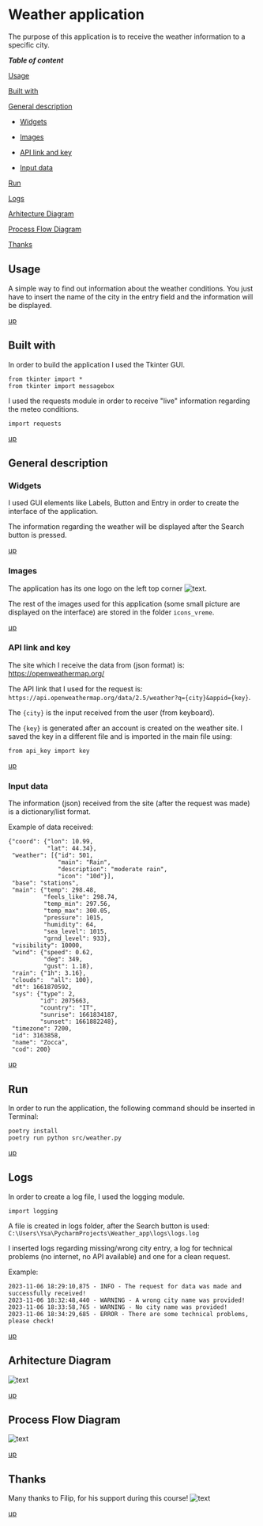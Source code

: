 # Weather application

The purpose of this application is to receive the weather information to a specific city.

**_Table of content_**

[Usage](#usage)

[Built with](#built-with)

[General description](#general-description)
 * [Widgets](#widgets)

 * [Images](#images)

 * [API link and key](#api-link-and-key)

 * [Input data](#input-data)

[Run](#run)

[Logs](#logs)

[Arhitecture Diagram](#arhitecture-diagram)

[Process Flow Diagram](#process-flow-diagram)

[Thanks](#thanks)


## Usage
A simple way to find out information about the weather conditions. You just have 
to insert the name of the city in the entry field and the information will be displayed.

[up](#weather-application)

## Built with
In order to build the application I used the Tkinter GUI.

```
from tkinter import *
from tkinter import messagebox
```

I used the requests module in order to receive "live"
information regarding the meteo conditions.

```
import requests
```
[up](#weather-application)


## General description
### Widgets
I used GUI elements like Labels, Button and Entry in order to create 
the interface of the application.

The information regarding the weather will be displayed after the Search
button is pressed.

[up](#weather-application)

### Images
The application has its one logo on the left top corner 
![text](icons_vreme/logo_api.ico).

The rest of the images used for this application 
(some small picture are displayed on the interface) are stored in the 
folder ```icons_vreme```.

[up](#weather-application)


### API link and key

The site which I receive the data from (json format) is:
https://openweathermap.org/

The API link that I used for the request is:
```https://api.openweathermap.org/data/2.5/weather?q={city}&appid={key}```.

The ```{city}``` is the input received from the user (from keyboard).

The ```{key}``` is generated after an account is created on the weather site. 
I saved the key in a different file and is imported in the main file using:

```from api_key import key```

[up](#weather-application)


### Input data
The information (json) received from the site 
(after the request was made) is a dictionary/list 
format.

Example of data received:

```
{"coord": {"lon": 10.99, 
           "lat": 44.34}, 
 "weather": [{"id": 501, 
              "main": "Rain", 
              "description": "moderate rain", 
              "icon": "10d"}],
 "base": "stations",
 "main": {"temp": 298.48,
          "feels_like": 298.74,
          "temp_min": 297.56,
          "temp_max": 300.05,
          "pressure": 1015,
          "humidity": 64,
          "sea_level": 1015,
          "grnd_level": 933},
 "visibility": 10000,
 "wind": {"speed": 0.62,
          "deg": 349,
          "gust": 1.18},
 "rain": {"1h": 3.16},
 "clouds":  "all": 100},
 "dt": 1661870592,
 "sys": {"type": 2,
         "id": 2075663,
         "country": "IT",
         "sunrise": 1661834187,
         "sunset": 1661882248},
 "timezone": 7200,
 "id": 3163858,
 "name": "Zocca",
 "cod": 200}
 ```
[up](#weather-application)

## Run
In order to run the application, the following command should be 
inserted in Terminal:

```
poetry install
poetry run python src/weather.py
```

[up](#weather-application)

## Logs
In order to create a log file, I used the logging module.

```
import logging
```
A file is created in logs folder, after the Search button is used: 
```C:\Users\Ysa\PycharmProjects\Weather_app\logs\logs.log```

I inserted logs regarding missing/wrong city entry, 
a log for technical problems (no internet, no API available) and 
one for a clean request.

Example:
```
2023-11-06 18:29:10,875 - INFO - The request for data was made and successfully received!
2023-11-06 18:32:48,440 - WARNING - A wrong city name was provided!
2023-11-06 18:33:58,765 - WARNING - No city name was provided!
2023-11-06 18:34:29,685 - ERROR - There are some technical problems, please check!
```

[up](#weather-application)

## Arhitecture Diagram
![text](icons_vreme/arhitecture.png)

[up](#weather-application)

## Process Flow Diagram
![text](icons_vreme/flow_diagram.svg)

[up](#weather-application)

## Thanks
Many thanks to Filip, for his support during this course!
![text](icons_vreme/face.png)


[up](#weather-application)

